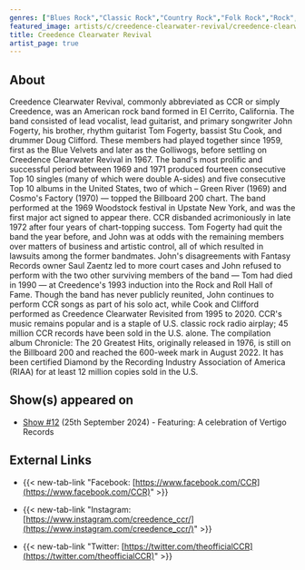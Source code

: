 ```yaml
---
genres: ["Blues Rock","Classic Rock","Country Rock","Folk Rock","Rock","Rock And Roll","Rockabilly","Soft Rock","Southern Rock","Swamp Rock","Roots Rock"]
featured_image: artists/c/creedence-clearwater-revival/creedence-clearwater-revival.jpg
title: Creedence Clearwater Revival
artist_page: true
---
```

## About

Creedence Clearwater Revival, commonly abbreviated as CCR or simply Creedence, was an American rock band formed in El Cerrito, California. The band consisted of lead vocalist, lead guitarist, and primary songwriter John Fogerty, his brother, rhythm guitarist Tom Fogerty, bassist Stu Cook, and drummer Doug Clifford. These members had played together since 1959, first as the Blue Velvets and later as the Golliwogs, before settling on Creedence Clearwater Revival in 1967. The band's most prolific and successful period between 1969 and 1971 produced fourteen consecutive Top 10 singles (many of which were double A-sides) and five consecutive Top 10 albums in the United States, two of which – Green River (1969) and Cosmo's Factory (1970) — topped the Billboard 200 chart. The band performed at the 1969 Woodstock festival in Upstate New York, and was the first major act signed to appear there.
CCR disbanded acrimoniously in late 1972 after four years of chart-topping success. Tom Fogerty had quit the band the year before, and John was at odds with the remaining members over matters of business and artistic control, all of which resulted in lawsuits among the former bandmates. John's disagreements with Fantasy Records owner Saul Zaentz led to more court cases and John refused to perform with the two other surviving members of the band — Tom had died in 1990 — at Creedence's 1993 induction into the Rock and Roll Hall of Fame. Though the band has never publicly reunited, John continues to perform CCR songs as part of his solo act, while Cook and Clifford performed as Creedence Clearwater Revisited from 1995 to 2020.
CCR's music remains popular and is a staple of U.S. classic rock radio airplay; 45 million CCR records have been sold in the U.S. alone. The compilation album Chronicle: The 20 Greatest Hits, originally released in 1976, is still on the Billboard 200 and reached the 600-week mark in August 2022. It has been certified Diamond by the Recording Industry Association of America (RIAA) for at least 12 million copies sold in the U.S.



## Show(s) appeared on

- [Show #12](/shows/featuring-a-celebration-of-vertigo-records/) (25th September 2024) - Featuring: A celebration of Vertigo Records

## External Links

- {{< new-tab-link "Facebook: [https://www.facebook.com/CCR](https://www.facebook.com/CCR)" >}}

- {{< new-tab-link "Instagram: [https://www.instagram.com/creedence_ccr/](https://www.instagram.com/creedence_ccr/)" >}}

- {{< new-tab-link "Twitter: [https://twitter.com/theofficialCCR](https://twitter.com/theofficialCCR)" >}}


